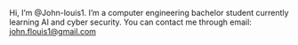 Hi, I’m @John-louis1.
I’m a computer engineering bachelor student currently learning AI and cyber security.
You can contact me through email: john.flouis1@gmail.com


